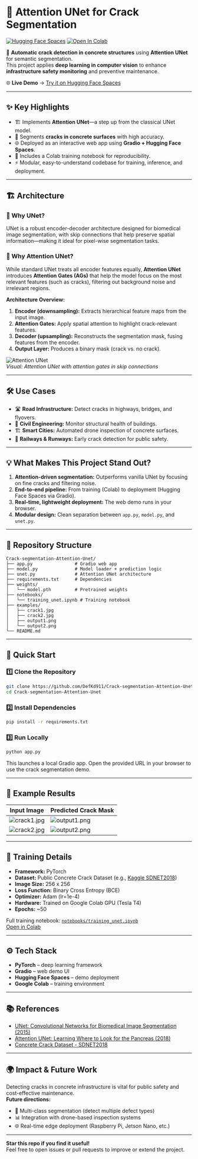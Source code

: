# 🧠 Attention UNet for Crack Segmentation

[![Hugging Face Spaces](https://img.shields.io/badge/🤗%20HuggingFace-Live%20Demo-blue)](https://huggingface.co/spaces/kokSD/attentionUnet_crack_segmentation)
[![Open In Colab](https://colab.research.google.com/assets/colab-badge.svg)](https://colab.research.google.com/github/DefKd911/Crack-segmentation-Attention-Unet/blob/main/notebooks/training_unet.ipynb)

🚧 **Automatic crack detection in concrete structures** using **Attention UNet** for semantic segmentation.  
This project applies **deep learning in computer vision** to enhance **infrastructure safety monitoring** and preventive maintenance.

🌐 **Live Demo** → [Try it on Hugging Face Spaces](https://huggingface.co/spaces/kokSD/attentionUnet_crack_segmentation)  

---

## ✨ Key Highlights

- 🏗️ Implements **Attention UNet**—a step up from the classical UNet model.
- 🎯 Segments **cracks in concrete surfaces** with high accuracy.
- 🌐 Deployed as an interactive web app using **Gradio + Hugging Face Spaces**.
- 📓 Includes a Colab training notebook for reproducibility.
- ⚡ Modular, easy-to-understand codebase for training, inference, and deployment.

---

## 🏗️ Architecture

### 🔹 Why UNet?

UNet is a robust encoder-decoder architecture designed for biomedical image segmentation, with skip connections that help preserve spatial information—making it ideal for pixel-wise segmentation tasks.

### 🔹 Why Attention UNet?

While standard UNet treats all encoder features equally, **Attention UNet** introduces **Attention Gates (AGs)** that help the model focus on the most relevant features (such as cracks), filtering out background noise and irrelevant regions.

**Architecture Overview:**
1. **Encoder (downsampling):** Extracts hierarchical feature maps from the input image.
2. **Attention Gates:** Apply spatial attention to highlight crack-relevant features.
3. **Decoder (upsampling):** Reconstructs the segmentation mask, fusing features from the encoder.
4. **Output Layer:** Produces a binary mask (crack vs. no crack).

![Attention UNet](https://i.ibb.co/3N7Nn8z/attention-unet-arch.png)  
*Visual: Attention UNet with attention gates in skip connections*

---

## 🛠️ Use Cases

- 🛣️ **Road Infrastructure:** Detect cracks in highways, bridges, and flyovers.
- 🏢 **Civil Engineering:** Monitor structural health of buildings.
- 🏗️ **Smart Cities:** Automated drone inspection of concrete surfaces.
- 🚆 **Railways & Runways:** Early crack detection for public safety.

---

## 💡 What Makes This Project Stand Out?

1. **Attention-driven segmentation:** Outperforms vanilla UNet by focusing on fine cracks and filtering noise.
2. **End-to-end pipeline:** From training (Colab) to deployment (Hugging Face Spaces via Gradio).
3. **Real-time, lightweight deployment:** The web demo runs in your browser.
4. **Modular design:** Clean separation between `app.py`, `model.py`, and `unet.py`.

---

## 📂 Repository Structure

```
Crack-segmentation-Attention-Unet/
├── app.py                # Gradio web app
├── model.py              # Model loader + prediction logic
├── unet.py               # Attention UNet architecture
├── requirements.txt      # Dependencies
├── weights/
│   └── model.pth         # Pretrained weights
├── notebooks/
│   └── training_unet.ipynb # Training notebook
├── examples/
│   ├── crack1.jpg
│   ├── crack2.jpg
│   ├── output1.png
│   └── output2.png
└── README.md
```

---

## 🚀 Quick Start

### 1️⃣ Clone the Repository

```bash
git clone https://github.com/DefKd911/Crack-segmentation-Attention-Unet.git
cd Crack-segmentation-Attention-Unet
```

### 2️⃣ Install Dependencies

```bash
pip install -r requirements.txt
```

### 3️⃣ Run Locally

```bash
python app.py
```
This launches a local Gradio app. Open the provided URL in your browser to use the crack segmentation demo.

---

## 🧪 Example Results

| Input Image | Predicted Crack Mask |
| ----------- | ------------------- |
| ![crack1.jpg](examples/crack1.jpg) | ![output1.png](examples/output1.png) |
| ![crack2.jpg](examples/crack2.jpg) | ![output2.png](examples/output2.png) |

---

## 📓 Training Details

- **Framework:** PyTorch
- **Dataset:** Public Concrete Crack Dataset (e.g., [Kaggle SDNET2018](https://www.kaggle.com/datasets/snehilsanyal/concrete-crack-images-for-classification))
- **Image Size:** 256 x 256
- **Loss Function:** Binary Cross Entropy (BCE)
- **Optimizer:** Adam (lr=1e-4)
- **Hardware:** Trained on Google Colab GPU (Tesla T4)
- **Epochs:** ~50

Full training notebook: [`notebooks/training_unet.ipynb`](notebooks/training_unet.ipynb)  
[Open in Colab](https://colab.research.google.com/github/DefKd911/Crack-segmentation-Attention-Unet/blob/main/notebooks/training_unet.ipynb)

---

## ⚙️ Tech Stack

- **PyTorch** – deep learning framework
- **Gradio** – web demo UI
- **Hugging Face Spaces** – demo deployment
- **Google Colab** – training environment

---

## 📚 References

- [UNet: Convolutional Networks for Biomedical Image Segmentation (2015)](https://arxiv.org/abs/1505.04597)
- [Attention UNet: Learning Where to Look for the Pancreas (2018)](https://arxiv.org/abs/1804.03999)
- [Concrete Crack Dataset - SDNET2018](https://www.kaggle.com/datasets/snehilsanyal/concrete-crack-images-for-classification)

---

## 🌍 Impact & Future Work

Detecting cracks in concrete infrastructure is vital for public safety and cost-effective maintenance.  
**Future directions:**
- 🔬 Multi-class segmentation (detect multiple defect types)
- 📊 Integration with drone-based inspection systems
- 🌐 Real-time edge deployment (Raspberry Pi, Jetson Nano, etc.)

---

**Star this repo if you find it useful!**  
Feel free to open issues or pull requests to improve or extend the project.
